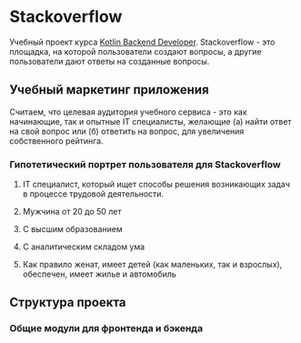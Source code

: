 # Stackoverflow

Учебный проект курса [Kotlin Backend Developer](https://otus.ru/lessons/kotlin/?int_source=courses_catalog&int_term=programming).
Stackoverflow - это площадка, на которой пользователи создают вопросы, а другие пользователи дают ответы на созданные вопросы.

## Учебный маркетинг приложения

Считаем, что целевая аудитория учебного сервиса - это как начинающие, так и опытные IT специалисты, желающие (а) найти ответ на свой вопрос или (б) ответить на вопрос, для увеличения собственного рейтинга.

### Гипотетический портрет пользователя для Stackoverflow

1. IT специалист, который ищет способы решения возникающих задач в процессе трудовой деятельности.

1. Мужчина от 20 до 50 лет

1. С высшим образованием

1. С аналитическим складом ума

1. Как правило женат, имеет детей (как маленьких, так и взрослых), обеспечен, имеет жилье и автомобиль

## Структура проекта

### Общие модули для фронтенда и бэкенда
